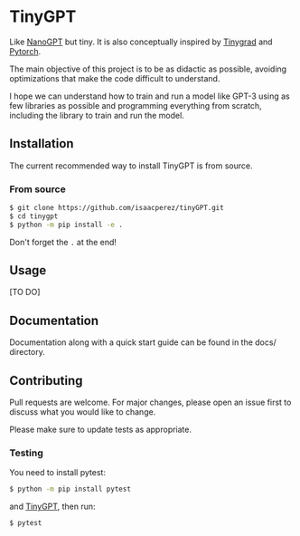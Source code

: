 # TinyGPT
Like [NanoGPT](https://github.com/karpathy/nanoGPT) but tiny. It is also conceptually inspired by [Tinygrad](https://github.com/tinygrad/tinygrad) and [Pytorch](https://github.com/pytorch/pytorch).

The main objective of this project is to be as didactic as possible, avoiding optimizations that make the code difficult to understand.

I hope we can understand how to train and run a model like GPT-3 using as few libraries as possible and programming everything from scratch, including the library to train and run the model.

## Installation
The current recommended way to install TinyGPT is from source.

### From source
```bash
$ git clone https://github.com/isaacperez/tinyGPT.git
$ cd tinygpt
$ python -m pip install -e .
```
Don't forget the `.` at the end!

## Usage
[TO DO]


## Documentation
Documentation along with a quick start guide can be found in the docs/ directory.

## Contributing
Pull requests are welcome. For major changes, please open an issue first to discuss what you would like to change.

Please make sure to update tests as appropriate.

### Testing
You need to install pytest:
```bash
$ python -m pip install pytest
```
and [TinyGPT](#installation), then run: 
```bash
$ pytest
```